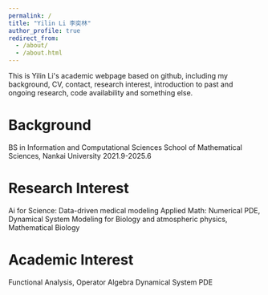 ```yaml
---
permalink: /
title: "Yilin Li 李奕林"
author_profile: true
redirect_from: 
  - /about/
  - /about.html
---
```


This is Yilin Li's academic webpage based on github, including my background, CV, contact, research interest, introduction to past and ongoing research, code availability and something else. 

Background
======
BS in Information and Computational Sciences
School of Mathematical Sciences, Nankai University
2021.9-2025.6

Research Interest
======

Ai for Science: Data-driven medical modeling
Applied Math: Numerical PDE, Dynamical System Modeling for Biology and atmospheric physics, Mathematical Biology

Academic Interest
======
Functional Analysis, Operator Algebra
Dynamical System
PDE


